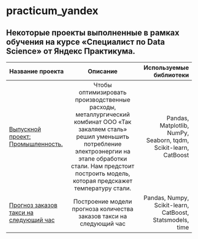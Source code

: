 # practicum_yandex
## Некоторые проекты выполненные в рамках обучения на курсе «Специалист по Data Scienсe» от Яндекс Практикума.  
| Название проекта | Описание | Используемые библиотеки |
|----------------|:---------:|----------------:|
| [Выпускной проект: Промышленность.](https://github.com/viktor-kuzmin-28/practicum_yandex/tree/main/Промышленность)| Чтобы оптимизировать производственные расходы, металлургический комбинат ООО «Так закаляем сталь» решил уменьшить потребление электроэнергии на этапе обработки стали. Нам предстоит построить модель, которая предскажет температуру стали. | Pandas, Matplotlib, NumPy, Seaborn, tqdm, Scikit-learn, CatBoost |
| [Прогноз заказов такси на следующий час](https://github.com/viktor-kuzmin-28/practicum_yandex/tree/main/Прогнозирование%20заказов%20такси) | Построение модели прогноза количества заказов такси на следующий час | Pandas, Numpy, Scikit-learn, CatBoost, Statsmodels, time |
